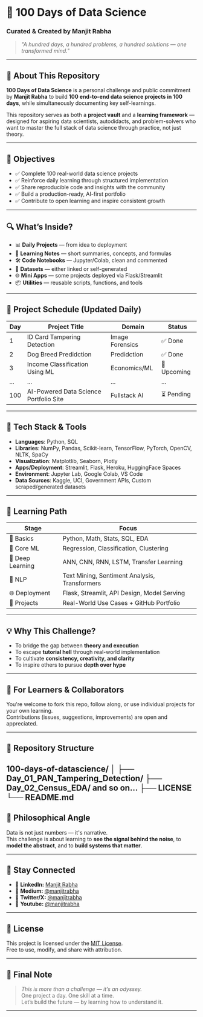 # 🚀 100 Days of Data Science  
### Curated & Created by Manjit Rabha  

> *"A hundred days, a hundred problems, a hundred solutions — one transformed mind."*

---

## 📘 About This Repository  

**100 Days of Data Science** is a personal challenge and public commitment by **Manjit Rabha** to build **100 end-to-end data science projects in 100 days**, while simultaneously documenting key self-learnings.  

This repository serves as both a **project vault** and a **learning framework** — designed for aspiring data scientists, autodidacts, and problem-solvers who want to master the full stack of data science through practice, not just theory.

---

## 🎯 Objectives  

- ✅ Complete 100 real-world data science projects  
- ✅ Reinforce daily learning through structured implementation  
- ✅ Share reproducible code and insights with the community  
- ✅ Build a production-ready, AI-first portfolio  
- ✅ Contribute to open learning and inspire consistent growth  

---

## 🔍 What’s Inside?  

- 📊 **Daily Projects** — from idea to deployment  
- 🧠 **Learning Notes** — short summaries, concepts, and formulas  
- 🛠️ **Code Notebooks** — Jupyter/Colab, clean and commented  
- 📁 **Datasets** — either linked or self-generated  
- 🌐 **Mini Apps** — some projects deployed via Flask/Streamlit  
- 📦 **Utilities** — reusable scripts, functions, and tools  

---

## 📅 Project Schedule (Updated Daily)

| Day | Project Title                             | Domain             | Status   |
|-----|-------------------------------------------|--------------------|----------|
| 1   | ID Card Tampering Detection           | Image Forensics    | ✅ Done   |
| 2   | Dog Breed Predidction                 |   Predidction      | ✅ Done   |
| 3   | Income Classification Using ML            | Economics/ML       | 🔄 Upcoming |
| ... | ...                                       | ...                | ...      |
| 100 | AI-Powered Data Science Portfolio Site    | Fullstack AI       | ⏳ Pending |

---

## 🧭 Tech Stack & Tools

- **Languages**: Python, SQL  
- **Libraries**: NumPy, Pandas, Scikit-learn, TensorFlow, PyTorch, OpenCV, NLTK, SpaCy  
- **Visualization**: Matplotlib, Seaborn, Plotly  
- **Apps/Deployment**: Streamlit, Flask, Heroku, HuggingFace Spaces  
- **Environment**: Jupyter Lab, Google Colab, VS Code  
- **Data Sources**: Kaggle, UCI, Government APIs, Custom scraped/generated datasets  

---

## 🧱 Learning Path

| Stage | Focus                                |
|-------|--------------------------------------|
| 📘 Basics       | Python, Math, Stats, SQL, EDA              |
| 🤖 Core ML      | Regression, Classification, Clustering     |
| 🧠 Deep Learning| ANN, CNN, RNN, LSTM, Transfer Learning     |
| 💬 NLP          | Text Mining, Sentiment Analysis, Transformers |
| 🌐 Deployment   | Flask, Streamlit, API Design, Model Serving |
| 🧩 Projects     | Real-World Use Cases + GitHub Portfolio     |

---

## 💡 Why This Challenge?  

- To bridge the gap between **theory and execution**  
- To escape **tutorial hell** through real-world implementation  
- To cultivate **consistency, creativity, and clarity**  
- To inspire others to pursue **depth over hype**

---

## 🤝 For Learners & Collaborators  

You're welcome to fork this repo, follow along, or use individual projects for your own learning.  
Contributions (issues, suggestions, improvements) are open and appreciated.  

---

## 📂 Repository Structure

100-days-of-datascience/
│
├── Day_01_PAN_Tampering_Detection/
├── Day_02_Census_EDA/ and so on...
├── LICENSE
└── README.md
---

## 🧠 Philosophical Angle  

Data is not just numbers — it's narrative.  
This challenge is about learning to **see the signal behind the noise**, to **model the abstract**, and to **build systems that matter**.

---

## 📢 Stay Connected  

- 🔗 **LinkedIn:** [Manjit Rabha](https://linkedin.com/in/manjitrabhaa)  
- 🧠 **Medium:** [@manjitrabha](https://medium.com/@manjitrabhaa)  
- 💬 **Twitter/X:** [@manjitrabha](https://twitter.com/manjitrabhaa)
-  💬 **Youtube:** [@manjitrabha](https://youtube.com/@manjitrabhaa)  

---

## 📄 License  

This project is licensed under the [MIT License](LICENSE).  
Free to use, modify, and share with attribution.

---

## 🧭 Final Note  

> *This is more than a challenge — it’s an odyssey.*  
> One project a day. One skill at a time.  
> Let’s build the future — by learning how to understand it.

---

